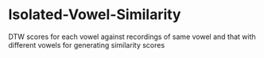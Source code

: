 # Isolated-Vowel-Similarity
DTW scores for each vowel against recordings of same vowel and that with different vowels for generating similarity scores
